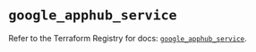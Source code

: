 # `google_apphub_service`

Refer to the Terraform Registry for docs: [`google_apphub_service`](https://registry.terraform.io/providers/hashicorp/google-beta/5.21.0/docs/resources/google_apphub_service).
